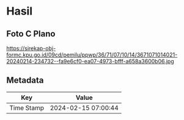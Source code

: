 # Hasil

## Foto C Plano

https://sirekap-obj-formc.kpu.go.id/09cd/pemilu/ppwp/36/71/07/10/14/3671071014021-20240214-234732--fa9e6cf0-ea07-4973-bfff-a658a3600b06.jpg


## Metadata

| Key        | Value               |
| ---------- | ------------------- |
| Time Stamp | 2024-02-15 07:00:44 |




